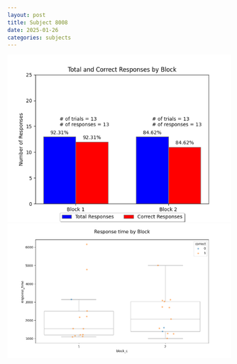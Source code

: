```yaml
---
layout: post
title: Subject 8008
date: 2025-01-26
categories: subjects
---
```


![](data/8008/run-22/8008_ATS_responses.png)
![](data/8008/run-22/8008_ATS_rt.png)
